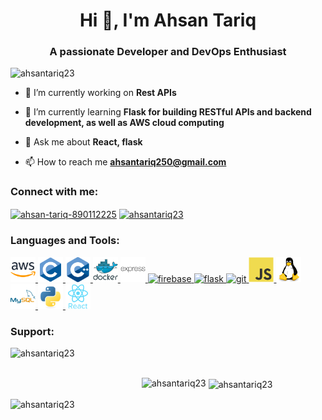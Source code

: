 <h1 align="center">Hi 👋, I'm Ahsan Tariq</h1>
<h3 align="center">A passionate Developer and DevOps Enthusiast</h3>

<p align="left"> <img src="https://komarev.com/ghpvc/?username=ahsantariq23&label=Profile%20views&color=0e75b6&style=flat" alt="ahsantariq23" /> </p>

- 🔭 I’m currently working on **Rest APIs**

- 🌱 I’m currently learning **Flask for building RESTful APIs and backend development, as well as AWS cloud computing**

- 💬 Ask me about **React, flask**

- 📫 How to reach me **ahsantariq250@gmail.com**

<h3 align="left">Connect with me:</h3>
<p align="left">
<a href="https://linkedin.com/in/ahsan-tariq-890112225" target="blank"><img align="center" src="https://raw.githubusercontent.com/rahuldkjain/github-profile-readme-generator/master/src/images/icons/Social/linked-in-alt.svg" alt="ahsan-tariq-890112225" height="30" width="40" /></a>
<a href="https://instagram.com/ahsantariq23" target="blank"><img align="center" src="https://raw.githubusercontent.com/rahuldkjain/github-profile-readme-generator/master/src/images/icons/Social/instagram.svg" alt="ahsantariq23" height="30" width="40" /></a>
</p>

<h3 align="left">Languages and Tools:</h3>
<p align="left"> <a href="https://aws.amazon.com" target="_blank" rel="noreferrer"> <img src="https://raw.githubusercontent.com/devicons/devicon/master/icons/amazonwebservices/amazonwebservices-original-wordmark.svg" alt="aws" width="40" height="40"/> </a> <a href="https://www.cprogramming.com/" target="_blank" rel="noreferrer"> <img src="https://raw.githubusercontent.com/devicons/devicon/master/icons/c/c-original.svg" alt="c" width="40" height="40"/> </a> <a href="https://www.w3schools.com/cpp/" target="_blank" rel="noreferrer"> <img src="https://raw.githubusercontent.com/devicons/devicon/master/icons/cplusplus/cplusplus-original.svg" alt="cplusplus" width="40" height="40"/> </a> <a href="https://www.docker.com/" target="_blank" rel="noreferrer"> <img src="https://raw.githubusercontent.com/devicons/devicon/master/icons/docker/docker-original-wordmark.svg" alt="docker" width="40" height="40"/> </a> <a href="https://expressjs.com" target="_blank" rel="noreferrer"> <img src="https://raw.githubusercontent.com/devicons/devicon/master/icons/express/express-original-wordmark.svg" alt="express" width="40" height="40"/> </a> <a href="https://firebase.google.com/" target="_blank" rel="noreferrer"> <img src="https://www.vectorlogo.zone/logos/firebase/firebase-icon.svg" alt="firebase" width="40" height="40"/> </a> <a href="https://flask.palletsprojects.com/" target="_blank" rel="noreferrer"> <img src="https://www.vectorlogo.zone/logos/pocoo_flask/pocoo_flask-icon.svg" alt="flask" width="40" height="40"/> </a> <a href="https://git-scm.com/" target="_blank" rel="noreferrer"> <img src="https://www.vectorlogo.zone/logos/git-scm/git-scm-icon.svg" alt="git" width="40" height="40"/> </a> <a href="https://developer.mozilla.org/en-US/docs/Web/JavaScript" target="_blank" rel="noreferrer"> <img src="https://raw.githubusercontent.com/devicons/devicon/master/icons/javascript/javascript-original.svg" alt="javascript" width="40" height="40"/> </a> <a href="https://www.linux.org/" target="_blank" rel="noreferrer"> <img src="https://raw.githubusercontent.com/devicons/devicon/master/icons/linux/linux-original.svg" alt="linux" width="40" height="40"/> </a> <a href="https://www.mysql.com/" target="_blank" rel="noreferrer"> <img src="https://raw.githubusercontent.com/devicons/devicon/master/icons/mysql/mysql-original-wordmark.svg" alt="mysql" width="40" height="40"/> </a> <a href="https://www.python.org" target="_blank" rel="noreferrer"> <img src="https://raw.githubusercontent.com/devicons/devicon/master/icons/python/python-original.svg" alt="python" width="40" height="40"/> </a> <a href="https://reactjs.org/" target="_blank" rel="noreferrer"> <img src="https://raw.githubusercontent.com/devicons/devicon/master/icons/react/react-original-wordmark.svg" alt="react" width="40" height="40"/> </a> </p>

<h3 align="left">Support:</h3>
<p><a href="https://www.buymeacoffee.com/ahsantariq23"> <img align="left" src="https://cdn.buymeacoffee.com/buttons/v2/default-yellow.png" height="50" width="210" alt="ahsantariq23" /></a></p><br><br>

<p><img align="left" src="https://github-readme-stats.vercel.app/api/top-langs?username=ahsantariq23&show_icons=true&locale=en&layout=compact" alt="ahsantariq23" /></p>

<p>&nbsp;<img align="center" src="https://github-readme-stats.vercel.app/api?username=ahsantariq23&show_icons=true&locale=en" alt="ahsantariq23" /></p>

<p><img align="center" src="https://github-readme-streak-stats.herokuapp.com/?user=ahsantariq23&" alt="ahsantariq23" /></p>
